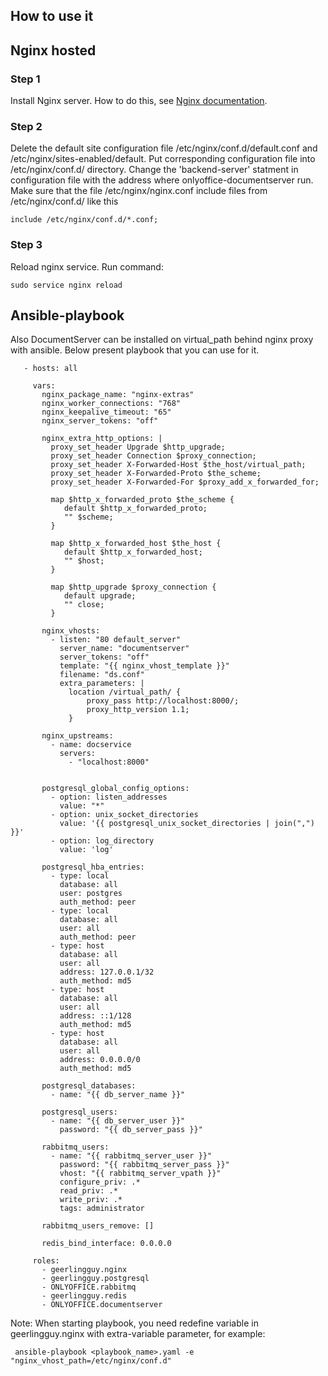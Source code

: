 ## How to use it

## Nginx hosted

### Step 1 
Install Nginx server. How to do this, see [Nginx documentation](http://nginx.org/en/linux_packages.html#stable).

### Step 2
Delete the default site configuration file /etc/nginx/conf.d/default.conf and /etc/nginx/sites-enabled/default. 
Put corresponding configuration file into /etc/nginx/conf.d/ directory.
Change the 'backend-server' statment in configuration file with the address where onlyoffice-documentserver run.
Make sure that the file /etc/nginx/nginx.conf include files from /etc/nginx/conf.d/ like this
```
include /etc/nginx/conf.d/*.conf;
```
### Step 3
Reload nginx service. Run command:
```
sudo service nginx reload
```

## Ansible-playbook

Also DocumentServer can be installed on virtual_path behind nginx proxy with ansible. Below present playbook that you can use for it.

       - hosts: all
   
         vars:
           nginx_package_name: "nginx-extras"
           nginx_worker_connections: "768"
           nginx_keepalive_timeout: "65"
           nginx_server_tokens: "off"
  
           nginx_extra_http_options: |
             proxy_set_header Upgrade $http_upgrade;
             proxy_set_header Connection $proxy_connection;
             proxy_set_header X-Forwarded-Host $the_host/virtual_path;
             proxy_set_header X-Forwarded-Proto $the_scheme;
             proxy_set_header X-Forwarded-For $proxy_add_x_forwarded_for;
 
             map $http_x_forwarded_proto $the_scheme {
                default $http_x_forwarded_proto;
                "" $scheme;
             }
 
             map $http_x_forwarded_host $the_host {
                default $http_x_forwarded_host;
                "" $host;
             }
     
             map $http_upgrade $proxy_connection {
                default upgrade;
                "" close;
             }
  
           nginx_vhosts:
             - listen: "80 default_server"
               server_name: "documentserver"
               server_tokens: "off"
               template: "{{ nginx_vhost_template }}"
               filename: "ds.conf"
               extra_parameters: |
                 location /virtual_path/ {
                     proxy_pass http://localhost:8000/;
                     proxy_http_version 1.1;
                 }

           nginx_upstreams:     
             - name: docservice
               servers:
                 - "localhost:8000"


           postgresql_global_config_options:
             - option: listen_addresses
               value: "*"
             - option: unix_socket_directories
               value: '{{ postgresql_unix_socket_directories | join(",") }}'
             - option: log_directory
               value: 'log'

           postgresql_hba_entries:
             - type: local
               database: all
               user: postgres
               auth_method: peer
             - type: local
               database: all
               user: all
               auth_method: peer 
             - type: host
               database: all
               user: all
               address: 127.0.0.1/32
               auth_method: md5
             - type: host
               database: all
               user: all
               address: ::1/128
               auth_method: md5
             - type: host
               database: all
               user: all
               address: 0.0.0.0/0
               auth_method: md5

           postgresql_databases:
             - name: "{{ db_server_name }}"

           postgresql_users:
             - name: "{{ db_server_user }}"
               password: "{{ db_server_pass }}"

           rabbitmq_users:
             - name: "{{ rabbitmq_server_user }}"
               password: "{{ rabbitmq_server_pass }}"
               vhost: "{{ rabbitmq_server_vpath }}"
               configure_priv: .*
               read_priv: .*
               write_priv: .*
               tags: administrator

           rabbitmq_users_remove: []

           redis_bind_interface: 0.0.0.0

         roles:
           - geerlingguy.nginx
           - geerlingguy.postgresql
           - ONLYOFFICE.rabbitmq
           - geerlingguy.redis
           - ONLYOFFICE.documentserver

Note: When starting playbook, you need redefine variable in geerlingguy.nginx with extra-variable parameter, for example: 

     ansible-playbook <playbook_name>.yaml -e "nginx_vhost_path=/etc/nginx/conf.d"
